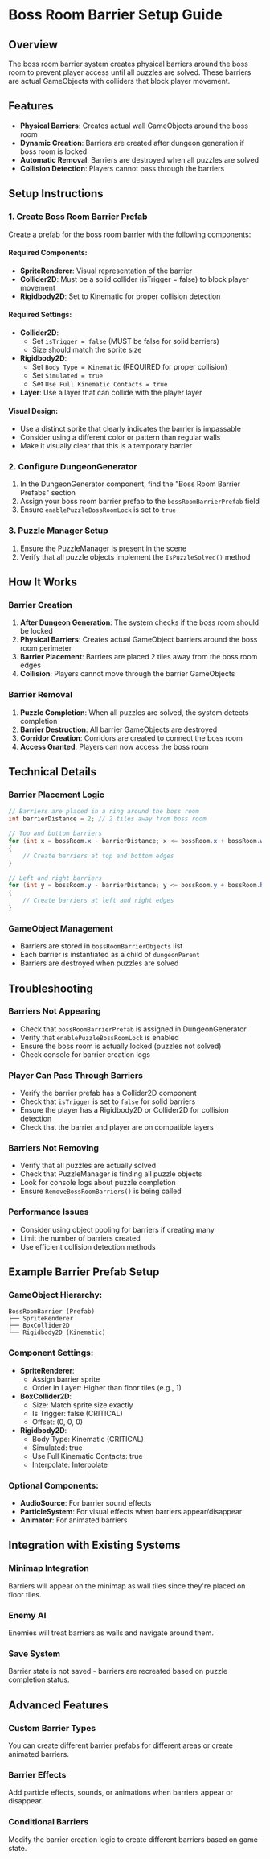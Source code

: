 # Boss Room Barrier Setup Guide

## Overview
The boss room barrier system creates physical barriers around the boss room to prevent player access until all puzzles are solved. These barriers are actual GameObjects with colliders that block player movement.

## Features
- **Physical Barriers**: Creates actual wall GameObjects around the boss room
- **Dynamic Creation**: Barriers are created after dungeon generation if boss room is locked
- **Automatic Removal**: Barriers are destroyed when all puzzles are solved
- **Collision Detection**: Players cannot pass through the barriers

## Setup Instructions

### 1. Create Boss Room Barrier Prefab
Create a prefab for the boss room barrier with the following components:

#### Required Components:
- **SpriteRenderer**: Visual representation of the barrier
- **Collider2D**: Must be a solid collider (isTrigger = false) to block player movement
- **Rigidbody2D**: Set to Kinematic for proper collision detection

#### Required Settings:
- **Collider2D**: 
  - Set `isTrigger = false` (MUST be false for solid barriers)
  - Size should match the sprite size
- **Rigidbody2D**: 
  - Set `Body Type = Kinematic` (REQUIRED for proper collision)
  - Set `Simulated = true`
  - Set `Use Full Kinematic Contacts = true`
- **Layer**: Use a layer that can collide with the player layer

#### Visual Design:
- Use a distinct sprite that clearly indicates the barrier is impassable
- Consider using a different color or pattern than regular walls
- Make it visually clear that this is a temporary barrier

### 2. Configure DungeonGenerator
1. In the DungeonGenerator component, find the "Boss Room Barrier Prefabs" section
2. Assign your boss room barrier prefab to the `bossRoomBarrierPrefab` field
3. Ensure `enablePuzzleBossRoomLock` is set to `true`

### 3. Puzzle Manager Setup
1. Ensure the PuzzleManager is present in the scene
2. Verify that all puzzle objects implement the `IsPuzzleSolved()` method

## How It Works

### Barrier Creation
1. **After Dungeon Generation**: The system checks if the boss room should be locked
2. **Physical Barriers**: Creates actual GameObject barriers around the boss room perimeter
3. **Barrier Placement**: Barriers are placed 2 tiles away from the boss room edges
4. **Collision**: Players cannot move through the barrier GameObjects

### Barrier Removal
1. **Puzzle Completion**: When all puzzles are solved, the system detects completion
2. **Barrier Destruction**: All barrier GameObjects are destroyed
3. **Corridor Creation**: Corridors are created to connect the boss room
4. **Access Granted**: Players can now access the boss room

## Technical Details

### Barrier Placement Logic
```csharp
// Barriers are placed in a ring around the boss room
int barrierDistance = 2; // 2 tiles away from boss room

// Top and bottom barriers
for (int x = bossRoom.x - barrierDistance; x <= bossRoom.x + bossRoom.width + barrierDistance; x++)
{
    // Create barriers at top and bottom edges
}

// Left and right barriers  
for (int y = bossRoom.y - barrierDistance; y <= bossRoom.y + bossRoom.height + barrierDistance; y++)
{
    // Create barriers at left and right edges
}
```

### GameObject Management
- Barriers are stored in `bossRoomBarrierObjects` list
- Each barrier is instantiated as a child of `dungeonParent`
- Barriers are destroyed when puzzles are solved

## Troubleshooting

### Barriers Not Appearing
- Check that `bossRoomBarrierPrefab` is assigned in DungeonGenerator
- Verify that `enablePuzzleBossRoomLock` is enabled
- Ensure the boss room is actually locked (puzzles not solved)
- Check console for barrier creation logs

### Player Can Pass Through Barriers
- Verify the barrier prefab has a Collider2D component
- Check that `isTrigger` is set to `false` for solid barriers
- Ensure the player has a Rigidbody2D or Collider2D for collision detection
- Check that the barrier and player are on compatible layers

### Barriers Not Removing
- Verify that all puzzles are actually solved
- Check that PuzzleManager is finding all puzzle objects
- Look for console logs about puzzle completion
- Ensure `RemoveBossRoomBarriers()` is being called

### Performance Issues
- Consider using object pooling for barriers if creating many
- Limit the number of barriers created
- Use efficient collision detection methods

## Example Barrier Prefab Setup

### GameObject Hierarchy:
```
BossRoomBarrier (Prefab)
├── SpriteRenderer
├── BoxCollider2D
└── Rigidbody2D (Kinematic)
```

### Component Settings:
- **SpriteRenderer**: 
  - Assign barrier sprite
  - Order in Layer: Higher than floor tiles (e.g., 1)
- **BoxCollider2D**: 
  - Size: Match sprite size exactly
  - Is Trigger: false (CRITICAL)
  - Offset: (0, 0, 0)
- **Rigidbody2D**:
  - Body Type: Kinematic (CRITICAL)
  - Simulated: true
  - Use Full Kinematic Contacts: true
  - Interpolate: Interpolate

### Optional Components:
- **AudioSource**: For barrier sound effects
- **ParticleSystem**: For visual effects when barriers appear/disappear
- **Animator**: For animated barriers

## Integration with Existing Systems

### Minimap Integration
Barriers will appear on the minimap as wall tiles since they're placed on floor tiles.

### Enemy AI
Enemies will treat barriers as walls and navigate around them.

### Save System
Barrier state is not saved - barriers are recreated based on puzzle completion status.

## Advanced Features

### Custom Barrier Types
You can create different barrier prefabs for different areas or create animated barriers.

### Barrier Effects
Add particle effects, sounds, or animations when barriers appear or disappear.

### Conditional Barriers
Modify the barrier creation logic to create different barriers based on game state.

